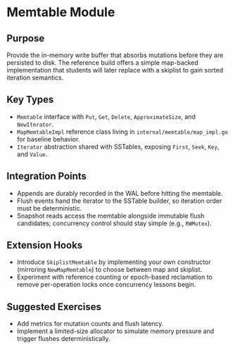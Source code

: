 # Memtable Module

## Purpose
Provide the in-memory write buffer that absorbs mutations before they are persisted to disk. The reference build offers a simple map-backed implementation that students will later replace with a skiplist to gain sorted iteration semantics.

## Key Types
- `Memtable` interface with `Put`, `Get`, `Delete`, `ApproximateSize`, and `NewIterator`.
- `MapMemtableImpl` reference class living in `internal/memtable/map_impl.go` for baseline behavior.
- `Iterator` abstraction shared with SSTables, exposing `First`, `Seek`, `Key`, and `Value`.

## Integration Points
- Appends are durably recorded in the WAL before hitting the memtable.
- Flush events hand the iterator to the SSTable builder, so iteration order must be deterministic.
- Snapshot reads access the memtable alongside immutable flush candidates; concurrency control should stay simple (e.g., `RWMutex`).

## Extension Hooks
- Introduce `SkiplistMemtable` by implementing your own constructor (mirroring `NewMapMemtable`) to choose between map and skiplist.
- Experiment with reference counting or epoch-based reclamation to remove per-operation locks once concurrency lessons begin.

## Suggested Exercises
- Add metrics for mutation counts and flush latency.
- Implement a limited-size allocator to simulate memory pressure and trigger flushes deterministically.
